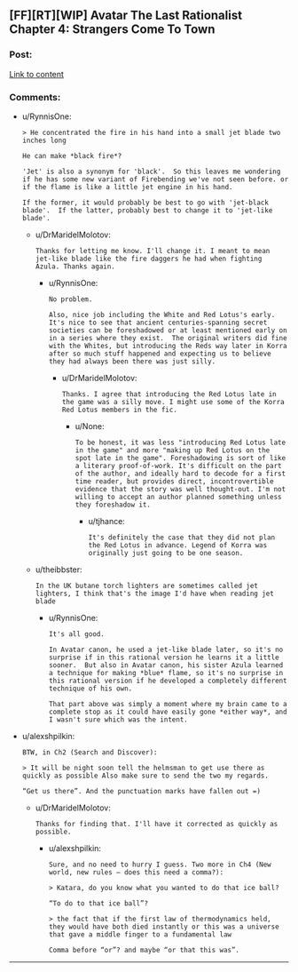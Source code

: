 ## [FF][RT][WIP] Avatar The Last Rationalist Chapter 4: Strangers Come To Town

### Post:

[Link to content](https://www.fanfiction.net/s/13057460/5/Avatar-The-Last-Rationalist)

### Comments:

- u/RynnisOne:
  ```
  > He concentrated the fire in his hand into a small jet blade two inches long

  He can make *black fire*?

  'Jet' is also a synonym for 'black'.  So this leaves me wondering if he has some new variant of Firebending we've not seen before. or if the flame is like a little jet engine in his hand. 

  If the former, it would probably be best to go with 'jet-black blade'.  If the latter, probably best to change it to 'jet-like blade'.
  ```

  - u/DrMaridelMolotov:
    ```
    Thanks for letting me know. I'll change it. I meant to mean jet-like blade like the fire daggers he had when fighting Azula. Thanks again.
    ```

    - u/RynnisOne:
      ```
      No problem.

      Also, nice job including the White and Red Lotus's early.  It's nice to see that ancient centuries-spanning secret societies can be foreshadowed or at least mentioned early on in a series where they exist.  The original writers did fine with the Whites, but introducing the Reds way later in Korra after so much stuff happened and expecting us to believe they had always been there was just silly.
      ```

      - u/DrMaridelMolotov:
        ```
        Thanks. I agree that introducing the Red Lotus late in the game was a silly move. I might use some of the Korra Red Lotus members in the fic.
        ```

        - u/None:
          ```
          To be honest, it was less "introducing Red Lotus late in the game" and more "making up Red Lotus on the spot late in the game". Foreshadowing is sort of like a literary proof-of-work. It's difficult on the part of the author, and ideally hard to decode for a first time reader, but provides direct, incontrovertible evidence that the story was well thought-out. I'm not willing to accept an author planned something unless they foreshadow it.
          ```

          - u/tjhance:
            ```
            It's definitely the case that they did not plan the Red Lotus in advance. Legend of Korra was originally just going to be one season.
            ```

  - u/theibbster:
    ```
    In the UK butane torch lighters are sometimes called jet lighters, I think that's the image I'd have when reading jet blade
    ```

    - u/RynnisOne:
      ```
      It's all good.  

      In Avatar canon, he used a jet-like blade later, so it's no surprise if in this rational version he learns it a little sooner.  But also in Avatar canon, his sister Azula learned a technique for making *blue* flame, so it's no surprise in this rational version if he developed a completely different technique of his own.

      That part above was simply a moment where my brain came to a complete stop as it could have easily gone *either way*, and I wasn't sure which was the intent.
      ```

- u/alexshpilkin:
  ```
  BTW, in Ch2 (Search and Discover):

  > It will be night soon tell the helmsman to get use there as quickly as possible Also make sure to send the two my regards.

  “Get us there”. And the punctuation marks have fallen out =)
  ```

  - u/DrMaridelMolotov:
    ```
    Thanks for finding that. I'll have it corrected as quickly as possible.
    ```

    - u/alexshpilkin:
      ```
      Sure, and no need to hurry I guess. Two more in Ch4 (New world, new rules — does this need a comma?):

      > Katara, do you know what you wanted to do that ice ball?

      “To do to that ice ball”?

      > the fact that if the first law of thermodynamics held, they would have both died instantly or this was a universe that gave a middle finger to a fundamental law

      Comma before “or”? and maybe “or that this was”.
      ```

---

